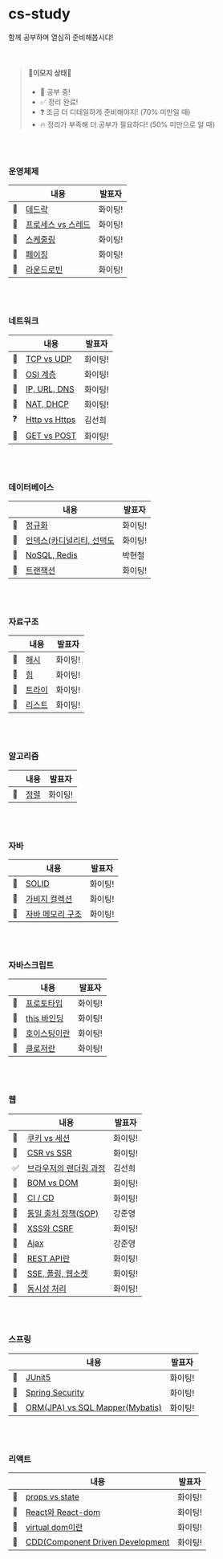 # cs-study
함께 공부하며 열심히 준비해봅시댜!

<br />

> #### :blue_heart:이모지 상태:blue_heart:
> - :seedling: 공부 중!   
> - :white_check_mark: 정리 완료!
> - :question: 조금 더 디테일하게 준비해야지! (70% 미만일 때)
> - :fire: 정리가 부족해 더 공부가 필요하다! (50% 미만으로 알 때)

<br /><br />

### 운영체제
| | 내용 | 발표자 |
| ----| ---- | ---- |
| :seedling: | [데드락]() | 화이팅! |
| :seedling: | [프로세스 vs 스레드]() | 화이팅! |
| :seedling: | [스케줄링]() | 화이팅! |
| :seedling: | [페이징]() | 화이팅! |
| :seedling: | [라운드로빈]() | 화이팅! |


<br /><br />

### 네트워크
| | 내용 | 발표자 |
| ----| ---- | ---- |
| :seedling: | [TCP vs UDP]() | 화이팅! |
| :seedling: | [OSI 계층]() | 화이팅! |
| :seedling: | [IP, URL, DNS]() | 화이팅! |
| :seedling: | [NAT, DHCP]() | 화이팅! |
| :question: | [Http vs Https](https://github.com/KimSeonHui/cs-study/blob/main/network/http-https.md) | 김선희 |
| :seedling: | [GET vs POST]() | 화이팅! |

<br /><br />

### 데이터베이스
| | 내용 | 발표자 |
| ----| ---- | ---- |
| :seedling: | [정규화]() | 화이팅! |
| :seedling: | [인덱스(카디널리티, 선택도]() | 화이팅! |
| :seedling: | [NoSQL, Redis]() | 박현철 |
| :seedling: | [트랜잭션]() | 화이팅! |

<br /><br />

### 자료구조
| | 내용 | 발표자 |
| ----| ---- | ---- |
| :seedling: | [해시]() | 화이팅! |
| :seedling: | [힙]() | 화이팅! |
| :seedling: | [트라이]() | 화이팅! |
| :seedling: | [리스트]() | 화이팅! |

<br /><br />

### 알고리즘
| | 내용 | 발표자 |
| ----| ---- | ---- |
| :seedling: | [정렬]() | 화이팅! |


<br /><br />

### 자바
| | 내용 | 발표자 |
| ----| ---- | ---- |
| :seedling: | [SOLID]() | 화이팅! |
| :seedling: | [가비지 컬렉션]() | 화이팅! |
| :seedling: | [자바 메모리 구조]() | 화이팅! |

<br /><br />

### 자바스크립트
| | 내용 | 발표자 |
| ----| ---- | ---- |
| :seedling: | [프로토타입]() | 화이팅! |
| :seedling: | [this 바인딩]() | 화이팅! |
| :seedling: | [호이스팅이란]() | 화이팅! |
| :seedling: | [클로저란]() | 화이팅! |

<br /><br />

### 웹 
| | 내용 | 발표자 |
| ----| ---- | ---- |
| :seedling: | [쿠키 vs 세션]() | 화이팅! |
| :seedling: | [CSR vs SSR]() | 화이팅! |
| :white_check_mark: | [브라우저의 랜더링 과정](https://github.com/KimSeonHui/cs-study/blob/main/web/browser-rendering.md) | 김선희 |
| :seedling: | [BOM vs DOM]() | 화이팅! |
| :seedling: | [CI / CD]() | 화이팅! |
| :seedling: | [동일 출처 정책(SOP)]() | 강준영 |
| :seedling: | [XSS와 CSRF]() | 화이팅! |
| :seedling: | [Ajax]() | 강준영 |
| :seedling: | [REST API란]() | 화이팅! |
| :seedling: | [SSE, 폴링, 웹소켓]() | 화이팅! |
| :seedling: | [동시성 처리]() | 화이팅! |

<br /><br />

### 스프링
| | 내용 | 발표자 |
| ----| ---- | ---- |
| :seedling: | [JUnit5]() | 화이팅! |
| :seedling: | [Spring Security]() | 화이팅! |
| :seedling: | [ORM(JPA) vs SQL Mapper(Mybatis)]() | 화이팅! |

<br /><br />

### 리액트
| | 내용 | 발표자 |
| ----| ---- | ---- |
| :seedling: | [props vs state]() | 화이팅! |
| :seedling: | [React와 React-dom]() | 화이팅! |
| :seedling: | [virtual dom이란]() | 화이팅! |
| :seedling: | [CDD(Component Driven Development]() | 화이팅! |

